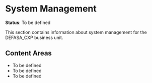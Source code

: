 # System Management

**Status**: To be defined

This section contains information about system management for the DEFASA_CXP business unit.

## Content Areas
- To be defined
- To be defined
- To be defined